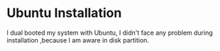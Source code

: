 # Ubuntu Installation 
I dual booted my system with Ubuntu, I didn't face any problem during installation ,because I am aware in disk partition.
